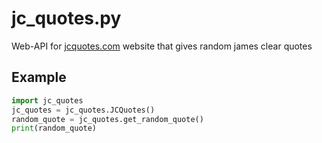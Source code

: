 # jc_quotes.py
Web-API for [jcquotes.com](https://www.jcquotes.com) website that gives random james clear quotes

## Example
```python
import jc_quotes
jc_quotes = jc_quotes.JCQuotes()
random_quote = jc_quotes.get_random_quote()
print(random_quote)
```
